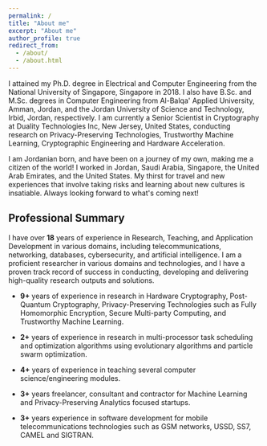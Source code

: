 ```yaml
---
permalink: /
title: "About me"
excerpt: "About me"
author_profile: true
redirect_from: 
  - /about/
  - /about.html
---
```


I attained my Ph.D. degree in Electrical and Computer Engineering from the National University of Singapore, Singapore in 2018. I also have B.Sc. and M.Sc. degrees in Computer Engineering from Al-Balqa' Applied University, Amman, Jordan, and the Jordan University of Science and Technology, Irbid, Jordan, respectively. I am currently a Senior Scientist in Cryptography at Duality Technologies Inc, New Jersey, United States, conducting research on Privacy-Preserving Technologies, Trustworthy Machine Learning, Cryptographic Engineering and Hardware Acceleration. 

I am Jordanian born, and have been on a journey of my own, making me a citizen of the world! I worked in Jordan, Saudi Arabia, Singapore, the United Arab Emirates, and the United States. My thirst for travel and new experiences that involve taking risks and learning about new cultures is insatiable. Always looking forward to what's coming next!

## Professional Summary

I have over **18** years of experience in Research, Teaching, and Application Development in various domains, including telecommunications, networking, databases, cybersecurity, and artificial intelligence. I am a proficient researcher in various domains and technologies, and I have a proven track record of success in conducting, developing and delivering high-quality research outputs and solutions.

- **9+** years of experience in research in Hardware Cryptography, Post-Quantum Cryptography, Privacy-Preserving Technologies such as Fully Homomorphic Encryption, Secure Multi-party Computing, and Trustworthy Machine Learning.

- **2+** years of experience in research in multi-processor task scheduling and optimization algorithms using evolutionary algorithms and particle swarm optimization.

- **4+** years of experience in teaching several computer science/engineering modules.

- **3+** years freelancer, consultant and contractor for Machine Learning and Privacy-Preserving Analytics focused startups.

- **3+** years experience in software development for mobile telecommunications technologies such as GSM networks, USSD, SS7, CAMEL and SIGTRAN.
